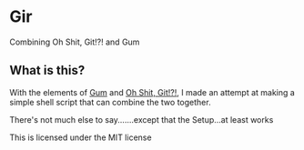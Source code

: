 # Gir
Combining Oh Shit, Git!?! and Gum

## What is this?
With the elements of [Gum](https://github.com/charmbracelet/gum) and [Oh Shit, Git!?!](https://ohshitgit.com/), I made an attempt at making a simple shell script that can combine the two together.

There's not much else to say.......except that the Setup...at least works

This is licensed under the MIT license